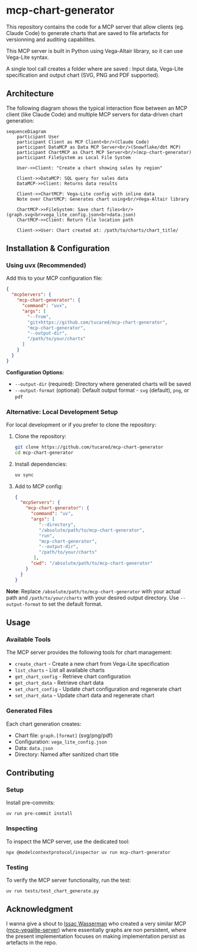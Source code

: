 # mcp-chart-generator

This repository contains the code for a MCP server that allow clients (eg. Claude Code) to
generate charts that are saved to file artefacts for versionning and auditing capabilites.

This MCP server is built in Python using Vega-Altair library, so it can use Vega-Lite syntax.

A single tool call creates a folder where are saved : Input data, Vega-Lite specification and output chart
(SVG, PNG and PDF supported).

## Architecture

The following diagram shows the typical interaction flow between an MCP client (like Claude Code) and multiple MCP
servers for data-driven chart generation:

```mermaid
sequenceDiagram
    participant User
    participant Client as MCP Client<br/>(Claude Code)
    participant DataMCP as Data MCP Server<br/>(Snowflake/dbt MCP)
    participant ChartMCP as Chart MCP Server<br/>(mcp-chart-generator)
    participant FileSystem as Local File System

    User->>Client: "Create a chart showing sales by region"

    Client->>DataMCP: SQL query for sales data
    DataMCP->>Client: Returns data results

    Client->>ChartMCP: Vega-Lite config with inline data
    Note over ChartMCP: Generates chart using<br/>Vega-Altair library

    ChartMCP->>FileSystem: Save chart files<br/>(graph.svg<br>vega_lite_config.json<br>data.json)
    ChartMCP->>Client: Return file location path

    Client->>User: Chart created at: /path/to/charts/chart_title/
```

## Installation & Configuration

### Using uvx (Recommended)

Add this to your MCP configuration file:

```json
{
  "mcpServers": {
    "mcp-chart-generator": {
      "command": "uvx",
      "args": [
        "--from",
        "git+https://github.com/tucared/mcp-chart-generator",
        "mcp-chart-generator",
        "--output-dir",
        "/path/to/your/charts"
      ]
    }
  }
}
```

**Configuration Options:**

- `--output-dir` (required): Directory where generated charts will be saved
- `--output-format` (optional): Default output format - `svg` (default), `png`, or `pdf`

### Alternative: Local Development Setup

For local development or if you prefer to clone the repository:

1. Clone the repository:

   ```bash
   git clone https://github.com/tucared/mcp-chart-generator
   cd mcp-chart-generator
   ```

2. Install dependencies:

   ```bash
   uv sync
   ```

3. Add to MCP config:

   ```json
   {
     "mcpServers": {
       "mcp-chart-generator": {
         "command": "uv",
         "args": [
            "--directory",
            "/absolute/path/to/mcp-chart-generator",
            "run",
            "mcp-chart-generator",
            "--output-dir",
            "/path/to/your/charts"
          ],
         "cwd": "/absolute/path/to/mcp-chart-generator"
       }
     }
   }
   ```

**Note**: Replace `/absolute/path/to/mcp-chart-generator` with your actual path and
`/path/to/your/charts` with your desired output directory. Use `--output-format` to set the default format.

## Usage

### Available Tools

The MCP server provides the following tools for chart management:

- `create_chart` - Create a new chart from Vega-Lite specification
- `list_charts` - List all available charts
- `get_chart_config` - Retrieve chart configuration
- `get_chart_data` - Retrieve chart data
- `set_chart_config` - Update chart configuration and regenerate chart
- `set_chart_data` - Update chart data and regenerate chart

### Generated Files

Each chart generation creates:

- Chart file: `graph.[format]` (svg/png/pdf)
- Configuration: `vega_lite_config.json`
- Data: `data.json`
- Directory: Named after sanitized chart title

## Contributing

### Setup

Install pre-commits:

```shell
uv run pre-commit install
```

### Inspecting

To inspect the MCP server, use the dedicated tool:

```shell
npx @modelcontextprotocol/inspector uv run mcp-chart-generator
```

### Testing

To verify the MCP server functionality, run the test:

```shell
uv run tests/test_chart_generate.py
```

## Acknowledgment

I wanna give a shout to [Issac Wasserman](https://github.com/isaacwasserman) who created a very similar MCP ([mcp-vegalite-server](https://github.com/isaacwasserman/mcp-vegalite-server/tree/main))
where essentially graphs are non persistent, where the present implementation focuses
on making implementation persist as artefacts in the repo.
